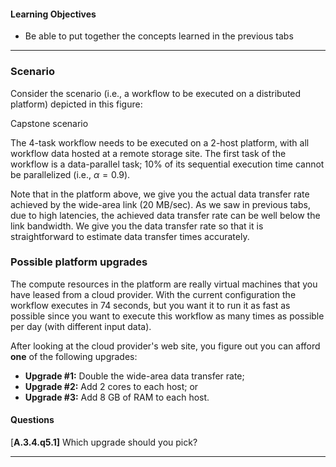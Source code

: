 
#### Learning Objectives

  - Be able to put together the concepts learned in the previous tabs  

---

### Scenario

Consider the scenario (i.e., a workflow to be executed on a distributed platform)
depicted in this figure: 

<object class="figure" type="image/svg+xml" data="{{ site.baseurl }}/public/img/workflows/workflow_capstone.svg">Capstone scenario</object>

The 4-task workflow needs to be executed on a 2-host platform, with all
workflow data hosted at a remote storage site.  The first task of the
workflow is a data-parallel task; 10% of its sequential execution time
cannot be parallelized (i.e., $\alpha = 0.9$).

Note that in the platform above, we give you the actual data transfer rate
achieved by the wide-area link (20 MB/sec). As we saw in previous tabs, due
to high latencies, the achieved data transfer rate can be well below the
link bandwidth.  We give you the data transfer rate so that it
is straightforward to estimate data transfer times accurately.

### Possible platform upgrades

The compute resources in the platform are really virtual machines that 
you have leased from a cloud provider.  With the current configuration
the workflow executes in 74 seconds, but you want it to run it 
as fast as possible since you want to execute this workflow as many times
as possible per day (with different input data). 

After looking at the cloud provider's web site, you 
figure out you can afford **one** of the following upgrades:

  - **Upgrade #1:** Double the wide-area data transfer rate;
  - **Upgrade #2:** Add 2 cores to each host; or
  - **Upgrade #3:** Add 8 GB of RAM to each host.

<p></p>

#### Questions

[**A.3.4.q5.1]** Which upgrade should you pick?

---
